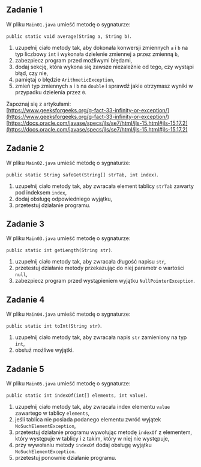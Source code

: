 ## Zadanie 1

W pliku `Main01.java` umieść metodę o sygnaturze:

 `public static void average(String a, String b)`.

1. uzupełnij ciało metody tak, aby dokonała konwersji zmiennych `a` i `b` na typ liczbowy `int` i wykonała dzielenie zmiennej `a` przez zmienną `b`,
2. zabezpiecz program przed możliwymi błędami,
3. dodaj sekcję, która wykona się zawsze niezależnie od tego, czy wystąpi błąd, czy nie,
4. pamiętaj o błędzie `ArithmeticException`,
5. zmień typ zmiennych `a` i `b` na `double` i sprawdź jakie otrzymasz wyniki w przypadku dzielenia przez `0`.

Zapoznaj się z artykułami:  
[https://www.geeksforgeeks.org/g-fact-33-infinity-or-exception/](https://www.geeksforgeeks.org/g-fact-33-infinity-or-exception/)
[https://docs.oracle.com/javase/specs/jls/se7/html/jls-15.html#jls-15.17.2](https://docs.oracle.com/javase/specs/jls/se7/html/jls-15.html#jls-15.17.2)

## Zadanie 2

W pliku `Main02.java` umieść metodę o sygnaturze:

 `public static String safeGet(String[] strTab, int index)`.

1. uzupełnij ciało metody tak, aby zwracała element tablicy `strTab` zawarty pod indeksem `index`,
2. dodaj obsługę odpowiedniego wyjątku,
3. przetestuj działanie programu.

## Zadanie 3

W pliku `Main03.java` umieść metodę o sygnaturze:

 `public static int getLength(String str)`.

1. uzupełnij ciało metody tak, aby zwracała długość napisu `str`,
2. przetestuj działanie metody przekazując do niej parametr o wartości `null`,
3. zabezpiecz program przed wystąpieniem wyjątku `NullPointerException`.

## Zadanie 4

W pliku `Main04.java` umieść metodę o sygnaturze:

 `public static int toInt(String str)`.

1. uzupełnij ciało metody tak, aby zwracała napis `str` zamieniony na typ `int`,
2. obsłuż możliwe wyjątki.

## Zadanie 5

W pliku `Main05.java` umieść metodę o sygnaturze:

 `public static int indexOf(int[] elements, int value)`.

1. uzupełnij ciało metody tak, aby zwracała index elementu `value` zawartego w tablicy `elements`,
2. jeśli tablica nie posiada podanego elementu zwróć wyjątek `NoSuchElementException`,
3. przetestuj działanie programu wywołując metodę `indexOf` z elementem, który występuje w tablicy i z takim, który w niej nie występuje, 
4. przy wywołaniu metody `indexOf` dodaj obsługę wyjątku `NoSuchElementException`.
5. przetestuj ponownie działanie programu.

